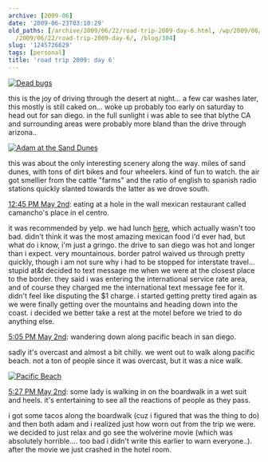 ```yaml
---
archive: [2009-06]
date: '2009-06-23T03:10:29'
old_paths: [/archive/2009/06/22/road-trip-2009-day-6.html, /wp/2009/06/22/road-trip-2009-day-6/,
  /2009/06/22/road-trip-2009-day-6/, /blog/304]
slug: '1245726629'
tags: [personal]
title: 'road trip 2009: day 6'
---
```


[![Dead bugs][1]][2]

this is the joy of driving through the desert at night... a few car washes
later, this mostly is still caked on... woke up probably too early on
saturday to head out for san diego. in the full sunlight i was able to see
that blythe CA and surrounding areas were probably more bland than the
drive through arizona..

[![Adam at the Sand Dunes][3]][4]

this was about the only interesting scenery along the way. miles of sand
dunes, with tons of dirt bikes and four wheelers. kind of fun to watch.
the air got smellier from the cattle "farms" and the ratio of english to
spanish radio stations quickly slanted towards the latter as we drove
south.

[12:45 PM May 2nd][5]: eating at a hole in the wall mexican restaurant
called camancho's place in el centro.

it was recommended by yelp. we had lunch [here][6], which actually wasn't
too bad. didn't think it was the most amazing mexican food i'd ever had,
but what do i know, i'm just a gringo. the drive to san diego was hot and
longer than i expect. very mountainous. border patrol waived us through
pretty quickly, though i am not sure why i had to be stopped for
interstate travel... stupid at&t decided to text message me when we were
at the closest place to the border. they said i was entering the
international service rate area, and of course they charged me the
international text message fee for it. didn't feel like disputing the $1
charge. i started getting pretty tired again as we were finally getting
over the mountains and heading down into the coast. i decided we better
take a rest at the motel before we tried to do anything else.

[5:05 PM May 2nd][7]: wandering down along pacific beach in san diego.

sadly it's overcast and almost a bit chilly. we went out to walk along
pacific beach. not a ton of people since it was overcast, but it was
a nice walk.

[![Pacific Beach][8]][9]

[5:27 PM May 2nd][10]: some lady is walking in on the boardwalk in a wet
suit and heels. it's entertaining to see all the reactions of people as
they pass.

i got some tacos along the boardwalk (cuz i figured that was the thing to
do) and then both adam and i realized just how worn out from the trip we
were. we decided to just relax and go see the wolverine movie (which was
absolutely horrible.... too bad i didn't write this earlier to warn
everyone..). after the movie we just crashed in the hotel room.

[1]: http://farm4.static.flickr.com/3413/3530519068_05351d8b59.jpg
[2]: http://www.flickr.com/photos/28471535@N02/3530519068 (View 'Dead bugs' on Flickr.com)
[3]: http://farm4.static.flickr.com/3653/3529704759_d066509524.jpg
[4]: http://www.flickr.com/photos/28471535@N02/3529704759 (View 'Adam at the Sand Dunes' on Flickr.com)
[5]: http://twitter.com/bismark/status/1680470455
[6]: http://www.yelp.com/biz/camachos-place-el-centro
[7]: http://twitter.com/bismark/status/1682294444
[8]: http://farm3.static.flickr.com/2131/3530520230_6b9c508817.jpg
[9]: http://www.flickr.com/photos/28471535@N02/3530520230 (View 'Pacific Beach' on Flickr.com)
[10]: http://twitter.com/bismark/status/1682449752

